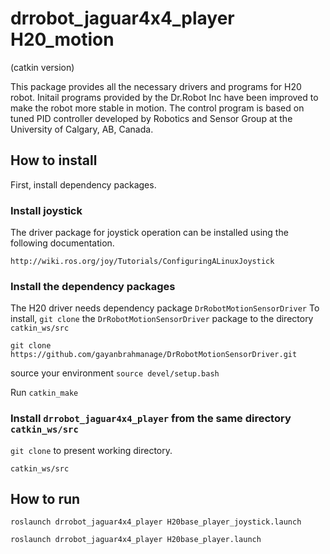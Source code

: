 # drrobot_jaguar4x4_player H20_motion

(catkin version)

This package provides all the necessary drivers and programs for H20 robot. Initail programs provided by the Dr.Robot Inc have been improved to make the robot more stable in motion. The control program is based on tuned PID controller developed by Robotics and Sensor Group at the University of Calgary, AB, Canada.

## How to install
First, install dependency packages.

### Install joystick 

The driver package for joystick operation can be installed using the following documentation.

`http://wiki.ros.org/joy/Tutorials/ConfiguringALinuxJoystick`

### Install the dependency packages
The H20 driver needs dependency package `DrRobotMotionSensorDriver`
To install, `git clone` the `DrRobotMotionSensorDriver` package to the  directory `catkin_ws/src`

`git clone https://github.com/gayanbrahmanage/DrRobotMotionSensorDriver.git `

source your environment `source devel/setup.bash `

Run `catkin_make`

### Install `drrobot_jaguar4x4_player` from the same directory `catkin_ws/src`

`git clone` to present working directory.

`catkin_ws/src`

## How to run

`roslaunch drrobot_jaguar4x4_player H20base_player_joystick.launch `

`roslaunch drrobot_jaguar4x4_player H20base_player.launch `


